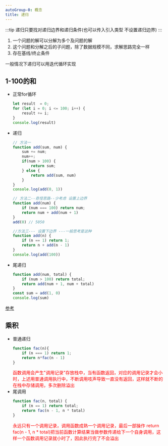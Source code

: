 ```yaml
---
autoGroup-0: 概念
title: 递归
---
```

:::tip
递归只要找对递归边界和递归条件(也可以传入引入类型 不设置递归边界)
:::
1. 一个问题的解可以分解为多个及问题的解
2. 这个问题和分解之后的子问题，除了数据规模不同，求解思路完全一样
3. 存在基线/终止条件

一般情况下递归可以用迭代循环实现
## 1-100的和
- 正常for循环
    ```js
    let result  = 0;
    for (let i = 0; i <= 100; i++) {
        result += i;
    }
    console.log(result)
    ```
- 递归
    ```js
    // 方法一
    function add(sum, num) {
        sum += num;
        num++;
        if(num > 100) {
            return sum;
        } else {
            return add(sum, num)
        }
    }
    console.log(add(0, 1))

    // 方法二--奇怪思路--少考虑 设置上边界
    function add(num) {
        if (num === 100) return num;
        return num + add(num + 1)
    }
    add(0) // 5050

    //方法三--- 设置下边界 ---一般思考是这种
    function add(n) {
        if (n == 1) return 1;
        return n + add(n - 1)
    }
    console.log(add(100))
    ```
- 尾递归
    ```js
    function add(num, total) {
        if (num > 100) return total;
        return add(num + 1, num + total)
    }
    const sum = add(1, 0)
    console.log(sum)
    ```
[参考](/front-end/Code/complexity-01.html#思考题解答)

## 乘积
- 普通递归
    ```js
    function fac(n){
        if (n === 1) return 1;
        return n*fac(n - 1)
    }
    ```
    <span style="color: red">函数调用会产生"调用记录"存放栈中，当有函数返回，对应的调用记录才会小时，上述用普通调用执行中，不断调用吱声导致一直没有返回，这样就不断的在栈中存储调用，多次删除溢出</span>
- 尾调用
    ```js
    function fac(n, total) {
        if (n == 1) return total;
        return fac(n - 1, n * total)
    }
    ```
    <span style="color: red">永远只有一个调用记录，调用函数成熟一个调用记录，最后一部操作 return fac(n - 1, n * total)把当前函数计算结果当做参数传递给下一个自身调用，这样一个函数调用记录就小时了，因此执行完了不会溢出</span>